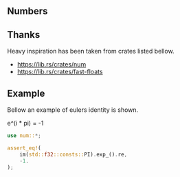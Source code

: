 ## Numbers

## Thanks
Heavy inspiration has been taken from crates listed bellow.

- https://lib.rs/crates/num
- https://lib.rs/crates/fast-floats

## Example

Bellow an example of eulers identity is shown.

e^(i * pi) = -1

```rust
use num::*;

assert_eq!(
    im(std::f32::consts::PI).exp_().re,
    -1.
);
```
